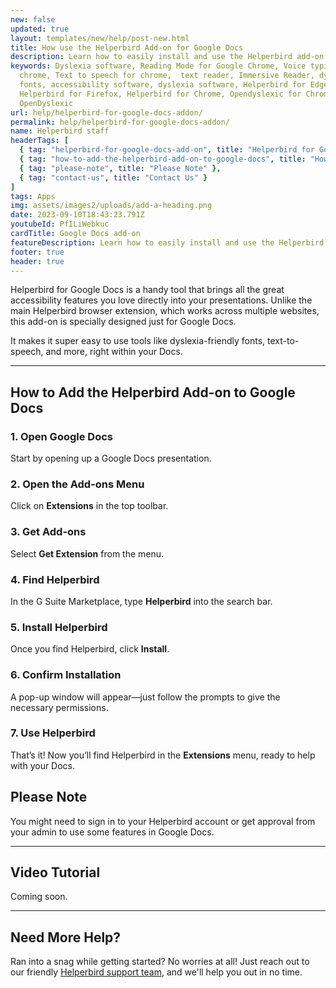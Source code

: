 ```yaml
---
new: false
updated: true
layout: templates/new/help/post-new.html
title: How use the Helperbird Add-on for Google Docs
description: Learn how to easily install and use the Helperbird add-on for Google Docs. This guide walks you through adding powerful accessibility features like dyslexia-friendly fonts and text-to-speech directly to your presentations.
keywords: Dyslexia software, Reading Mode for Google Chrome, Voice typing for
  chrome, Text to speech for chrome,  text reader, Immersive Reader, dyslexia
  fonts, accessibility software, dyslexia software, Helperbird for Edge,
  Helperbird for Firefox, Helperbird for Chrome, Opendyslexic for Chrome,
  OpenDyslexic
url: help/helperbird-for-google-docs-addon/
permalink: help/helperbird-for-google-docs-addon/
name: Helperbird staff
headerTags: [
  { tag: "helperbird-for-google-docs-add-on", title: "Helperbird for Google Docs Add-on" },
  { tag: "how-to-add-the-helperbird-add-on-to-google-docs", title: "How to Add the Helperbird Add-on to Google Docs" },
  { tag: "please-note", title: "Please Note" },
  { tag: "contact-us", title: "Contact Us" }
]
tags: Apps
img: assets/images2/uploads/add-a-heading.png
date: 2023-09-10T18:43:23.791Z
youtubeId: PfILiWebkuc
cardTitle: Google Docs add-on
featureDescription: Learn how to easily install and use the Helperbird add-on for Google Docs. This guide walks you through adding powerful accessibility features like dyslexia-friendly fonts and text-to-speech directly to your presentations.
footer: true
header: true
---
```




Helperbird for Google Docs is a handy tool that brings all the great accessibility features you love directly into your presentations. Unlike the main Helperbird browser extension, which works across multiple websites, this add-on is specially designed just for Google Docs. 

It makes it super easy to use tools like dyslexia-friendly fonts, text-to-speech, and more, right within your Docs.

---

## How to Add the Helperbird Add-on to Google Docs

### 1. Open Google Docs

Start by opening up a Google Docs presentation.

### 2. Open the Add-ons Menu

Click on **Extensions** in the top toolbar.

### 3. Get Add-ons

Select **Get Extension** from the menu.

### 4. Find Helperbird

In the G Suite Marketplace, type **Helperbird** into the search bar.

### 5. Install Helperbird

Once you find Helperbird, click **Install**.

### 6. Confirm Installation

A pop-up window will appear—just follow the prompts to give the necessary permissions.

### 7. Use Helperbird

That’s it! Now you’ll find Helperbird in the **Extensions** menu, ready to help with your Docs.

## Please Note

You might need to sign in to your Helperbird account or get approval from your admin to use some features in Google Docs.


---

## Video Tutorial

Coming soon.

---

## Need More Help?

Ran into a snag while getting started? No worries at all! Just reach out to our friendly [Helperbird support team](/support/), and we'll help you out in no time.



